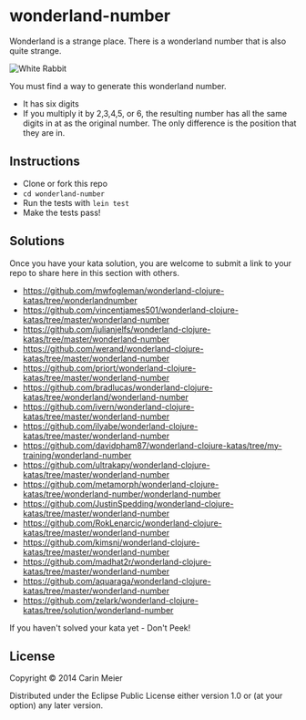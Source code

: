 # wonderland-number

Wonderland is a strange place.  There is a wonderland number that is
also quite strange.

![White Rabbit](/images/whiterabbit.gif)


You must find a way to generate this wonderland number.

- It has six digits
- If you multiply it by 2,3,4,5, or 6, the resulting number has all
  the same digits in at as the original number.  The only difference
  is the position that they are in.



## Instructions

- Clone or fork this repo
- `cd wonderland-number`
- Run the tests with `lein test`
- Make the tests pass!

## Solutions

Once you have your kata solution, you are welcome to submit a link to your repo to share here in this section with others.

* https://github.com/mwfogleman/wonderland-clojure-katas/tree/wonderlandnumber
* https://github.com/vincentjames501/wonderland-clojure-katas/tree/master/wonderland-number
* https://github.com/julianjelfs/wonderland-clojure-katas/tree/master/wonderland-number
* https://github.com/werand/wonderland-clojure-katas/tree/master/wonderland-number
* https://github.com/priort/wonderland-clojure-katas/tree/master/wonderland-number
* https://github.com/bradlucas/wonderland-clojure-katas/tree/wonderland/wonderland-number
* https://github.com/ivern/wonderland-clojure-katas/tree/master/wonderland-number
* https://github.com/ilyabe/wonderland-clojure-katas/tree/master/wonderland-number
* https://github.com/davidpham87/wonderland-clojure-katas/tree/my-training/wonderland-number
* https://github.com/ultrakapy/wonderland-clojure-katas/tree/master/wonderland-number
* https://github.com/metamorph/wonderland-clojure-katas/tree/wonderland-number/wonderland-number
* https://github.com/JustinSpedding/wonderland-clojure-katas/tree/master/wonderland-number
* https://github.com/RokLenarcic/wonderland-clojure-katas/tree/master/wonderland-number
* https://github.com/kimsnj/wonderland-clojure-katas/tree/master/wonderland-number
* https://github.com/madhat2r/wonderland-clojure-katas/tree/master/wonderland-number
* https://github.com/aquaraga/wonderland-clojure-katas/tree/master/wonderland-number
* https://github.com/zelark/wonderland-clojure-katas/tree/solution/wonderland-number

If you haven't solved your kata yet - Don't Peek!

## License

Copyright © 2014 Carin Meier

Distributed under the Eclipse Public License either version 1.0 or (at
your option) any later version.
